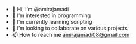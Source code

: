 - 👋 Hi, I’m @amirajamadi
- 👀 I’m interested in programming
- 🌱 I’m currently learning scripting
- 💞️ I’m looking to collaborate on various projects
- 📫 How to reach me amirajamadi08@gmail.com

<!---
amirajamadi/amirajamadi is a ✨ special ✨ repository because its `README.md` (this file) appears on your GitHub profile.
You can click the Preview link to take a look at your changes.
--->
